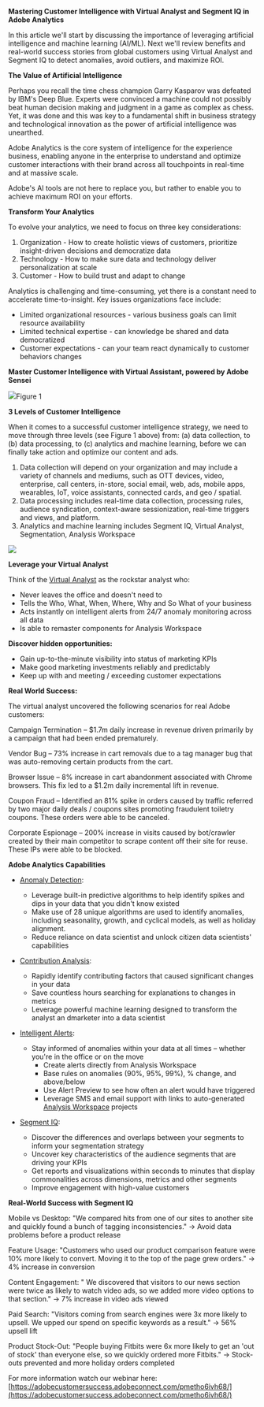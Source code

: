 **Mastering Customer Intelligence with Virtual Analyst and Segment IQ in Adobe Analytics**

In this article we&#39;ll start by discussing the importance of leveraging artificial intelligence and machine learning (AI/ML). Next we&#39;ll review benefits and real-world success stories from global customers using Virtual Analyst and Segment IQ to detect anomalies, avoid outliers, and maximize ROI.

**The Value of Artificial Intelligence**

Perhaps you recall the time chess champion Garry Kasparov was defeated by IBM&#39;s Deep Blue. Experts were convinced a machine could not possibly beat human decision making and judgment in a game as complex as chess. Yet, it was done and this was key to a fundamental shift in business strategy and technological innovation as the power of artificial intelligence was unearthed.

Adobe Analytics is the core system of intelligence for the experience business, enabling anyone in the enterprise to understand and optimize customer interactions with their brand across all touchpoints in real-time and at massive scale.

Adobe&#39;s AI tools are not here to replace you, but rather to enable you to achieve maximum ROI on your efforts.

**Transform Your Analytics**

To evolve your analytics, we need to focus on three key considerations:

1. Organization - How to create holistic views of customers, prioritize insight-driven decisions and democratize data
2. Technology - How to make sure data and technology deliver personalization at scale
3. Customer - How to build trust and adapt to change

Analytics is challenging and time-consuming, yet there is a constant need to accelerate time-to-insight. Key issues organizations face include:

- Limited organizational resources - various business goals can limit resource availability
- Limited technical expertise - can knowledge be shared and data democratized
- Customer expectations - can your team react dynamically to customer behaviors changes

**Master Customer Intelligence with Virtual Assistant, powered by Adobe Sensei**

![](RackMultipart20220405-4-1vgz7u_html_2259d471bfefef89.png)Figure 1

**3 Levels of Customer Intelligence**

When it comes to a successful customer intelligence strategy, we need to move through three levels (see Figure 1 above) from: (a) data collection, to (b) data processing, to (c) analytics and machine learning, before we can finally take action and optimize our content and ads.

1. Data collection will depend on your organization and may include a variety of channels and mediums, such as OTT devices, video, enterprise, call centers, in-store, social email, web, ads, mobile apps, wearables, IoT, voice assistants, connected cards, and geo / spatial.
2. Data processing includes real-time data collection, processing rules, audience syndication, context-aware sessionization, real-time triggers and views, and platform.
3. Analytics and machine learning includes Segment IQ, Virtual Analyst, Segmentation, Analysis Workspace

![](RackMultipart20220405-4-1vgz7u_html_3b64e27ffeed2d9c.png)

**Leverage your Virtual Analyst**

Think of the [Virtual Analyst](https://experienceleague.adobe.com/docs/analytics/analyze/analysis-workspace/virtual-analyst/overview.html?lang=en) as the rockstar analyst who:

- Never leaves the office and doesn&#39;t need to
- Tells the Who, What, When, Where, Why and So What of your business
- Acts instantly on intelligent alerts from 24/7 anomaly monitoring across all data
- Is able to remaster components for Analysis Workspace

**Discover hidden opportunities:**

- Gain up-to-the-minute visibility into status of marketing KPIs
- Make good marketing investments reliably and predictably
- Keep up with and meeting / exceeding customer expectations

**Real World Success:**

The virtual analyst uncovered the following scenarios for real Adobe customers:

Campaign Termination – $1.7m daily increase in revenue driven primarily by a campaign that had been ended prematurely.

Vendor Bug – 73% increase in cart removals due to a tag manager bug that was auto-removing certain products from the cart.

Browser Issue – 8% increase in cart abandonment associated with Chrome browsers. This fix led to a $1.2m daily incremental lift in revenue.

Coupon Fraud – Identified an 81% spike in orders caused by traffic referred by two major daily deals / coupons sites promoting fraudulent toiletry coupons. These orders were able to be canceled.

Corporate Espionage – 200% increase in visits caused by bot/crawler created by their main competitor to scrape content off their site for reuse. These IPs were able to be blocked.

**Adobe Analytics Capabilities**

- [Anomaly Detection](https://experienceleague.adobe.com/docs/analytics/analyze/analysis-workspace/virtual-analyst/anomaly-detection/anomaly-detection.html?lang=en):
  - Leverage built-in predictive algorithms to help identify spikes and dips in your data that you didn&#39;t know existed
  - Make use of 28 unique algorithms are used to identify anomalies, including seasonality, growth, and cyclical models, as well as holiday alignment.
  - Reduce reliance on data scientist and unlock citizen data scientists&#39; capabilities

- [Contribution Analysis](https://experienceleague.adobe.com/docs/analytics/analyze/analysis-workspace/virtual-analyst/contribution-analysis/ca-tokens.html?lang=en):
  - Rapidly identify contributing factors that caused significant changes in your data
  - Save countless hours searching for explanations to changes in metrics
  - Leverage powerful machine learning designed to transform the analyst an dmarketer into a data scientist

- [Intelligent Alerts](https://experienceleague.adobe.com/docs/analytics/analyze/analysis-workspace/virtual-analyst/intelligent-alerts/intellligent-alerts.html?lang=en):
  - Stay informed of anomalies within your data at all times – whether you&#39;re in the office or on the move
    - Create alerts directly from Analysis Workspace
    - Base rules on anomalies (90%, 95%, 99%), % change, and above/below
    - Use Alert Preview to see how often an alert would have triggered
    - Leverage SMS and email support with links to auto-generated [Analysis Workspace](https://experienceleague.adobe.com/docs/analytics/analyze/analysis-workspace/home.html?lang=en) projects

- [Segment IQ](https://experienceleague.adobe.com/docs/analytics/analyze/analysis-workspace/segment-iq.html?lang=en):
  - Discover the differences and overlaps between your segments to inform your segmentation strategy
  - Uncover key characteristics of the audience segments that are driving your KPIs
  - Get reports and visualizations within seconds to minutes that display commonalities across dimensions, metrics and other segments
  - Improve engagement with high-value customers

**Real-World Success with Segment IQ**

Mobile vs Desktop: &quot;We compared hits from one of our sites to another site and quickly found a bunch of tagging inconsistencies.&quot; → Avoid data problems before a product release

Feature Usage: &quot;Customers who used our product comparison feature were 10% more likely to convert. Moving it to the top of the page grew orders.&quot; → 4% increase in conversion

Content Engagement: &quot; We discovered that visitors to our news section were twice as likely to watch video ads, so we added more video options to that section.&quot; → 7% increase in video ads viewed

Paid Search: &quot;Visitors coming from search engines were 3x more likely to upsell. We upped our spend on specific keywords as a result.&quot; → 56% upsell lift

Product Stock-Out: &quot;People buying Fitbits were 6x more likely to get an &#39;out of stock&#39; than everyone else, so we quickly ordered more Fitbits.&quot; → Stock-outs prevented and more holiday orders completed

For more information watch our webinar here: [https://adobecustomersuccess.adobeconnect.com/pmetho6ivh68/](https://adobecustomersuccess.adobeconnect.com/pmetho6ivh68/)